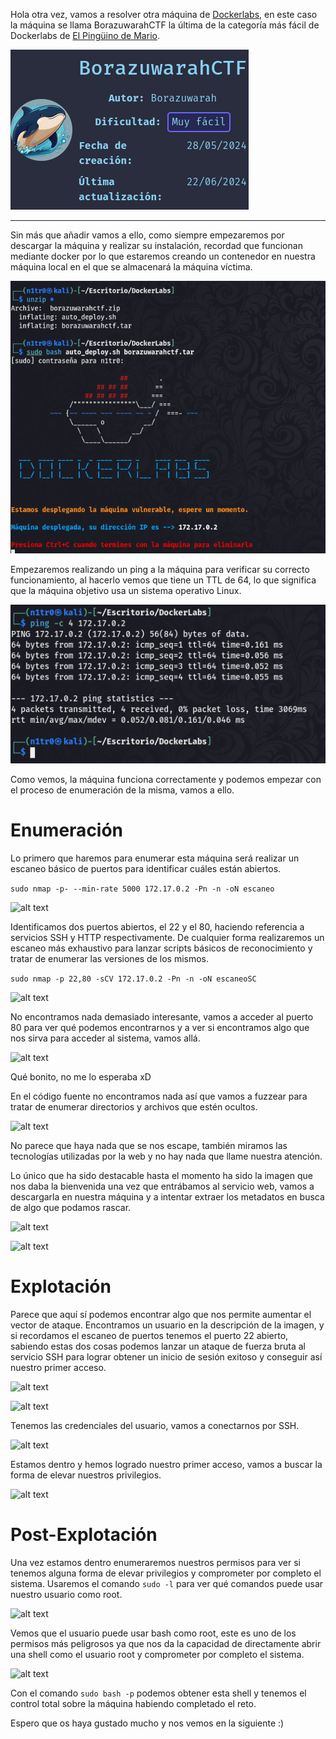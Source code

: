 
Hola otra vez, vamos a resolver otra máquina de [Dockerlabs](https://dockerlabs.es/#/), en este caso la máquina se llama BorazuwarahCTF la última de la categoría más fácil de Dockerlabs de [El Pingüino de Mario](https://www.youtube.com/channel/UCGLfzfKRUsV6BzkrF1kJGsg).

![alt text](images/image.png)

---------------------------------------------------------------------------------------------------------------------------------------------------

Sin más que añadir vamos a ello, como siempre empezaremos por descargar la máquina y realizar su instalación, recordad que funcionan mediante docker por lo que estaremos creando un contenedor en nuestra máquina local en el que se almacenará la máquina víctima.

![alt text](images/image-1.png)

Empezaremos realizando un ping a la máquina para verificar su correcto funcionamiento, al hacerlo vemos que tiene un TTL de 64, lo que significa que la máquina objetivo usa un sistema operativo Linux.

![alt text](images/image-2.png)

Como vemos, la máquina funciona correctamente y podemos empezar con el proceso de enumeración de la misma, vamos a ello.

# Enumeración

Lo primero que haremos para enumerar esta máquina será realizar un escaneo básico de puertos para identificar cuáles están abiertos.

```sudo nmap -p- --min-rate 5000 172.17.0.2 -Pn -n -oN escaneo```

![alt text](images/image-3.png)

Identificamos dos puertos abiertos, el 22 y el 80, haciendo referencia a servicios SSH y HTTP respectivamente. De cualquier forma realizaremos un escaneo más exhaustivo para lanzar scripts básicos de reconocimiento y tratar de enumerar las versiones de los mismos.

```sudo nmap -p 22,80 -sCV 172.17.0.2 -Pn -n -oN escaneoSC```

![alt text](images/image-4.png)

No encontramos nada demasiado interesante, vamos a acceder al puerto 80 para ver qué podemos encontrarnos y a ver si encontramos algo que nos sirva para acceder al sistema, vamos allá.

![alt text](images/image-5.png)

Qué bonito, no me lo esperaba xD 

En el código fuente no encontramos nada así que vamos a fuzzear para tratar de enumerar directorios y archivos que estén ocultos.

![alt text](images/image-6.png)

No parece que haya nada que se nos escape, también miramos las tecnologías utilizadas por la web y no hay nada que llame nuestra atención. 

Lo único que ha sido destacable hasta el momento ha sido la imagen que nos daba la bienvenida una vez que entrábamos al servicio web, vamos a descargarla en nuestra máquina y a intentar extraer los metadatos en busca de algo que podamos rascar.

![alt text](images/image-7.png)

![alt text](images/image-8.png)

# Explotación

Parece que aquí sí podemos encontrar algo que nos permite aumentar el vector de ataque. Encontramos un usuario en la descripción de la imagen, y si recordamos el escaneo de puertos tenemos el puerto 22 abierto, sabiendo estas dos cosas podemos lanzar un ataque de fuerza bruta al servicio SSH para lograr obtener un inicio de sesión exitoso y conseguir así nuestro primer acceso.

![alt text](images/image-9.png)

![alt text](images/image-11.png)

Tenemos las credenciales del usuario, vamos a conectarnos por SSH.

![alt text](images/image-12.png)

Estamos dentro y hemos logrado nuestro primer acceso, vamos a buscar la forma de elevar nuestros privilegios.

![alt text](images/image-13.png)

# Post-Explotación

Una vez estamos dentro enumeraremos nuestros permisos para ver si tenemos alguna forma de elevar privilegios y comprometer por completo el sistema. Usaremos el comando ```sudo -l``` para ver qué comandos puede usar nuestro usuario como root.

![alt text](images/image-14.png)

Vemos que el usuario puede usar bash como root, este es uno de los permisos más peligrosos ya que nos da la capacidad de directamente abrir una shell como el usuario root y comprometer por completo el sistema.

![alt text](images/image-15.png)

Con el comando ```sudo bash -p``` podemos obtener esta shell y tenemos el control total sobre la máquina habiendo completado el reto. 

Espero que os haya gustado mucho y nos vemos en la siguiente :)


